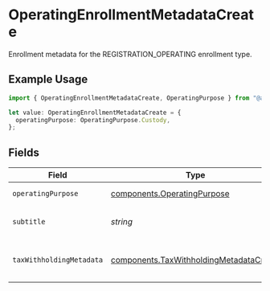 # OperatingEnrollmentMetadataCreate

Enrollment metadata for the REGISTRATION_OPERATING enrollment type.

## Example Usage

```typescript
import { OperatingEnrollmentMetadataCreate, OperatingPurpose } from "@apexfintechsolutions/ascend-sdk/models/components";

let value: OperatingEnrollmentMetadataCreate = {
  operatingPurpose: OperatingPurpose.Custody,
};
```

## Fields

| Field                                                                                              | Type                                                                                               | Required                                                                                           | Description                                                                                        | Example                                                                                            |
| -------------------------------------------------------------------------------------------------- | -------------------------------------------------------------------------------------------------- | -------------------------------------------------------------------------------------------------- | -------------------------------------------------------------------------------------------------- | -------------------------------------------------------------------------------------------------- |
| `operatingPurpose`                                                                                 | [components.OperatingPurpose](../../models/components/operatingpurpose.md)                         | :heavy_check_mark:                                                                                 | The purpose of the operating account.                                                              | CUSTODY                                                                                            |
| `subtitle`                                                                                         | *string*                                                                                           | :heavy_minus_sign:                                                                                 | Optional subtitle for the operating purpose                                                        | C/F Optionality Securities                                                                         |
| `taxWithholdingMetadata`                                                                           | [components.TaxWithholdingMetadataCreate](../../models/components/taxwithholdingmetadatacreate.md) | :heavy_minus_sign:                                                                                 | Enrollment metadata for TAX_WITHHOLDING operating purpose                                          |                                                                                                    |
